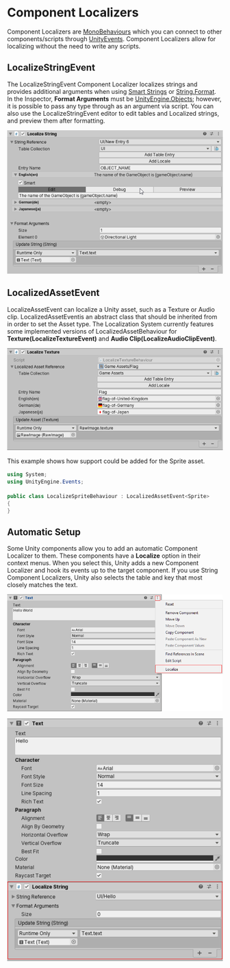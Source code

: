 # Component Localizers

Component Localizers are [MonoBehaviours](https://docs.unity3d.com/ScriptReference/MonoBehaviour.html) which you can connect to other components/scripts through [UnityEvents](https://docs.unity3d.com/ScriptReference/Events.UnityEvent.html). Component Localizers allow for localizing without the need to write any scripts.

## LocalizeStringEvent

The LocalizeStringEvent Component Localizer localizes strings and provides additional arguments when using [Smart Strings](Smart/SmartStrings.md) or [String.Format](https://docs.microsoft.com/dotnet/api/system.string.format). In the Inspector, **Format Arguments** must be [UnityEngine.Objects](https://docs.unity3d.com/ScriptReference/Object.html); however, it is possible to pass any type through as an argument via script. You can also use the LocalizeStringEvent editor to edit tables and Localized strings, and preview them after formatting.

![Localize String Editor.](images/LocalizedString_Editor.gif)

## LocalizedAssetEvent

LocalizeAssetEvent can localize a Unity asset, such as a Texture or Audio clip. LocalizedAssetEventis an abstract class that should be inherited from in order to set the Asset type. The Localization System currently features some implemented versions of LocalizedAssetBehaviour for **Texture(LocalizeTextureEvent)** and **Audio Clip(LocalizeAudioClipEvent)**.

![Localize Texture Editor.](images/Component_LocalizeTexture.png)

This example shows how support could be added for the Sprite asset.

```C#
using System;
using UnityEngine.Events;

public class LocalizeSpriteBehaviour : LocalizedAssetEvent<Sprite>
{
}
```

## Automatic Setup

Some Unity components allow you to add an automatic Component Localizer to them. These components have a **Localize** option in their context menus. When you select this, Unity adds a new Component Localizer and hook its events up to the target component. If you use String Component Localizers, Unity also selects the table and key that most closely matches the text.

![Localize Component menu.](images/Component_LocalizeMenu.png)

![Localize String Component.](images/Component_LocalizeString.png)
